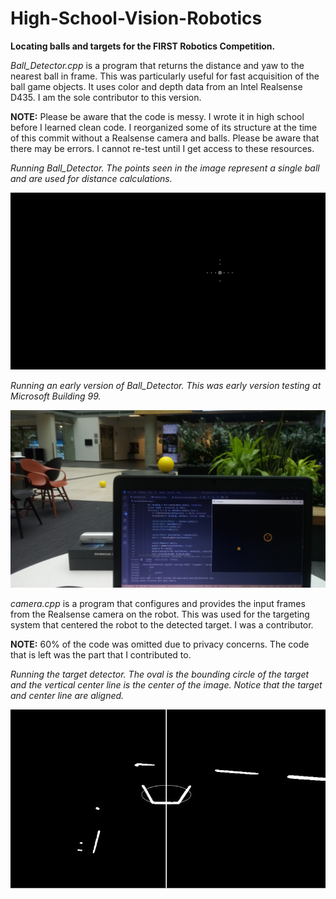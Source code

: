 # High-School-Vision-Robotics
**Locating balls and targets for the FIRST Robotics Competition.**

*Ball_Detector.cpp* is a program that returns the distance and yaw to the nearest ball in frame. This was particularly useful for fast acquisition of the ball game objects. It uses color and depth data from an Intel Realsense D435. I am the sole contributor to this version.

**NOTE:** Please be aware that the code is messy. I wrote it in high school before I learned clean code. I reorganized some of its structure at the time of this commit without a Realsense camera and balls. Please be aware that there may be errors. I cannot re-test until I get access to these resources. 

*Running Ball_Detector. The points seen in the image represent a single ball and are used for distance calculations.*

![Running Ball_Detector](./visuals/Running_Ball_Detector.JPG)

*Running an early version of Ball_Detector. This was early version testing at Microsoft Building 99.*

![Running Early Version Ball_Detector](./visuals/Running_Early_Ball_Detector.jpg)

*camera.cpp* is a program that configures and provides the input frames from the Realsense camera on the robot. This was used for the targeting system that centered the robot to the detected target. I was a contributor.

**NOTE:** 60% of the code was omitted due to privacy concerns. The code that is left was the part that I contributed to.

*Running the target detector. The oval is the bounding circle of the target and the vertical center line is the center of the image. Notice that the target and center line are aligned.*

![Running camera with target_detector](./visuals/Running_Target_Detector.JPG)
